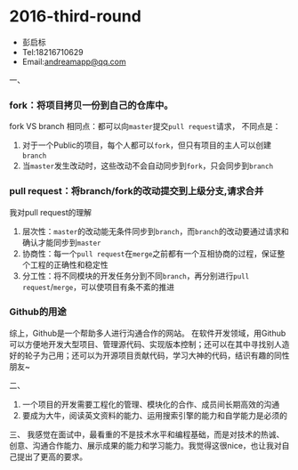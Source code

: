# 2016-third-round

- 彭启标
- Tel:18216710629
- Email:andreamapp@qq.com

<!--建议点击右上角的 View 查看-->

一、
### fork：将项目拷贝一份到自己的仓库中。
fork VS branch
相同点：都可以向`master`提交`pull request`请求，
不同点是：
 1. 对于一个Public的项目，每个人都可以`fork`，但只有项目的主人可以创建`branch`
 2. 当`master`发生改动时，这些改动不会自动同步到`fork`，只会同步到`branch`

### pull request：将branch/fork的改动提交到上级分支,请求合并
我对pull request的理解
 1. 层次性：`master`的改动能无条件同步到`branch`，而`branch`的改动要通过请求和确认才能同步到`master`
 2. 协商性：每一个`pull request`在`merge`之前都有一个互相协商的过程，保证整个工程的正确性和稳定性
 3. 分工性：将不同模块的开发任务分到不同`branch`，再分别进行`pull request`/`merge`，可以使项目有条不紊的推进

### Github的用途
综上，Github是一个帮助多人进行沟通合作的网站。
在软件开发领域，用Github可以方便地开发大型项目、管理源代码、实现版本控制；还可以在其中寻找别人造好的轮子为己用；还可以为开源项目贡献代码，学习大神的代码，结识有趣的同性朋友~

二、
 1. 一个项目的开发需要工程化的管理、模块化的合作、成员间长期高效的沟通
 2. 要成为大牛，阅读英文资料的能力、运用搜索引擎的能力和自学能力是必须的

三、
我感觉在面试中，最看重的不是技术水平和编程基础，而是对技术的热诚、创意、沟通合作能力、展示成果的能力和学习能力。我觉得这很nice，也让我对自己提出了更高的要求。
